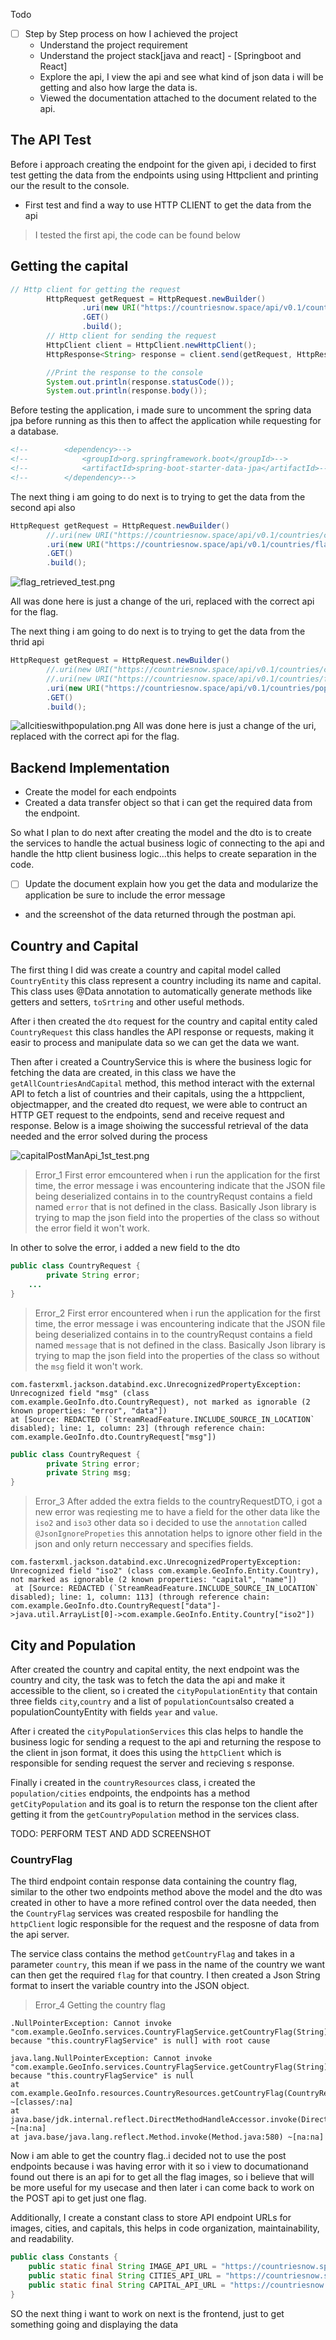Todo
- [ ] Step by Step process on how I achieved the project
  - Understand the project requirement
  - Understand the project stack[java and react] - [Springboot and React]
  - Explore the api, I view the api and see what kind of json data i will be getting and also how large the data is.
  - Viewed the documentation attached to the document related to the api.


## The API Test
Before i approach creating the endpoint for the given api, i decided to first test getting the data from the endpoints
using using Httpclient and printing our the result to the console. 
- First test and find a way to use HTTP CLIENT to get the data from the api
> I tested the first api, the code can be found below

## Getting the capital
```java
// Http client for getting the request
		HttpRequest getRequest = HttpRequest.newBuilder()
				.uri(new URI("https://countriesnow.space/api/v0.1/countries/capital"))
				.GET()
				.build();
		// Http client for sending the request
		HttpClient client = HttpClient.newHttpClient();
		HttpResponse<String> response = client.send(getRequest, HttpResponse.BodyHandlers.ofString());

		//Print the response to the console
		System.out.println(response.statusCode());
		System.out.println(response.body());
```
Before testing the application, i made sure to uncomment the spring data jpa before running as this then to affect the application 
while requesting for a database.
```xml
<!--		<dependency>-->
<!--			<groupId>org.springframework.boot</groupId>-->
<!--			<artifactId>spring-boot-starter-data-jpa</artifactId>-->
<!--		</dependency>-->
```

The next thing i am going to do next is to trying to get the data from the second api also
```java
HttpRequest getRequest = HttpRequest.newBuilder()
        //.uri(new URI("https://countriesnow.space/api/v0.1/countries/capital"))
        .uri(new URI("https://countriesnow.space/api/v0.1/countries/flag/images"))
        .GET()
        .build();
```
![flag_retrieved_test.png](src/main/resources/assets/flag_retrieved_test.png)

All was done here is just a change of the uri, replaced with the correct api for the flag.

The next thing i am going to do next is to trying to get the data from the thrid api 
```java
HttpRequest getRequest = HttpRequest.newBuilder()
        //.uri(new URI("https://countriesnow.space/api/v0.1/countries/capital"))
        //.uri(new URI("https://countriesnow.space/api/v0.1/countries/flag/images"))
        .uri(new URI("https://countriesnow.space/api/v0.1/countries/population/cities"))
        .GET()
        .build();
```
![allcitieswithpopulation.png](src/main/resources/assets/allcitieswithpopulation.png)
All was done here is just a change of the uri, replaced with the correct api for the flag.

## Backend Implementation
- Create the model for each endpoints
- Created a data transfer object so that i can get the required data from the endpoint.

So what I plan to do next after creating the model and the dto is to  create the services to handle the actual business logic 
of connecting to the api and handle the http client business logic...this helps to create separation in the code. 


- [ ] Update the document explain how you get the data and modularize the application be sure to include the error message
- and the screenshot of the data returned through the postman api.

## Country and Capital
The first thing I did was create a country and capital model called `CountryEntity` this class represent a country including 
its name and capital. This class uses @Data annotation to automatically generate methods like getters and setters, `toSrtring`
and other useful methods.

After i then created the `dto` request for the country and capital entity caled `CountryRequest` this class handles 
the API response or requests, making it easir to process and manipulate data so we can get the data we want.

Then after i created a CountryService this is where the business logic for fetching the data are created, in this class
we have the `getAllCountriesAndCapital` method, this method interact with the external API to fetch a list of countries
and their capitals, using the a httppclient, objectmapper, and the created dto request, we were able to contruct an HTTP
GET request to the endpoints, send and receive request and response.
Below is a image shoiwing the successful retrieval of the data needed and the error solved during the process


![capitalPostManApi_1st_test.png](src/main/resources/assets/capitalPostManApi_1st_test.png)
> Error_1
First error emcountered when i run the application for the first time, the error message
i was encountering indicate that the JSON file being deserialized contains in to the countryRequst contains a
field named `error` that is not defined in the class. Basically Json library is trying to map the json field into
the properties of the class so without the error field it won't work.

In other to solve the error, i added a new field to the dto
```java
public class CountryRequest {
        private String error;
    ...
}
```

> Error_2
First error encountered when i run the application for the first time, the error message
i was encountering indicate that the JSON file being deserialized contains in to the countryRequst contains a
field named `message` that is not defined in the class. Basically Json library is trying to map the json field into
the properties of the class so without the `msg` field it won't work.

```text
com.fasterxml.jackson.databind.exc.UnrecognizedPropertyException: Unrecognized field "msg" (class com.example.GeoInfo.dto.CountryRequest), not marked as ignorable (2 known properties: "error", "data"])
at [Source: REDACTED (`StreamReadFeature.INCLUDE_SOURCE_IN_LOCATION` disabled); line: 1, column: 23] (through reference chain: com.example.GeoInfo.dto.CountryRequest["msg"])
```
```java
public class CountryRequest {
        private String error;
        private String msg;
}
```
> Error_3 After added the extra fields to the countryRequestDTO, i got a new error was reqiesting me to have a field for
> the other data like the `iso2` and `iso3` other data so i decided to use the `annotation` called `@JsonIgnorePropeties`
> this annotation helps to ignore other field in the json and only return neccessary and specifies fields.

```text
com.fasterxml.jackson.databind.exc.UnrecognizedPropertyException: Unrecognized field "iso2" (class com.example.GeoInfo.Entity.Country), not marked as ignorable (2 known properties: "capital", "name"])
 at [Source: REDACTED (`StreamReadFeature.INCLUDE_SOURCE_IN_LOCATION` disabled); line: 1, column: 113] (through reference chain: com.example.GeoInfo.dto.CountryRequest["data"]->java.util.ArrayList[0]->com.example.GeoInfo.Entity.Country["iso2"])
```

## City and Population
After created the country and capital entity, the next endpoint was the country and city, the task was to fetch the data 
the api and make it accessible to the client, so i created the `cityPopulationEntity` that contain three fields `city`,`country`
and a list of `populationCounts`also created a populationCountyEntity with fields `year` and `value`.

After i created the `cityPopulationServices` this clas helps to handle the business logic for sending a request to the api
and returning the respose to the client in json format, it does this using the `httpClient` which is responsible for sending 
request the server and recieving s response.

Finally i created in the `countryResources` class, i created the `population/cities` endpoints, the endpoints has a method
`getCityPopulation` and its goal is to return the response ton the client after getting it from the `getCountryPopulation` 
method in the services class.

TODO: PERFORM TEST AND ADD SCREENSHOT

### CountryFlag
The third endpoint contain response data containing the country flag, similar to the other two endpoints method above 
the model and the dto was created in other to have a more refined control over the data needed, then the `CountryFlag` 
services was created resposbile for handling the `httpClient` logic responsible for the request and the resposne of data 
from the api server.

The service class contains the method `getCountryFlag` and takes in a parameter `country`, this mean if we pass in the name
of the country we want can then get the required `flag` for that country. I then created a Json String format to insert the 
variable country into the JSON object.
> Error_4 Getting the country flag
 ```text
.NullPointerException: Cannot invoke "com.example.GeoInfo.services.CountryFlagService.getCountryFlag(String)" because "this.countryFlagService" is null] with root cause

java.lang.NullPointerException: Cannot invoke "com.example.GeoInfo.services.CountryFlagService.getCountryFlag(String)" because "this.countryFlagService" is null
at com.example.GeoInfo.resources.CountryResources.getCountryFlag(CountryResources.java:26) ~[classes/:na]
at java.base/jdk.internal.reflect.DirectMethodHandleAccessor.invoke(DirectMethodHandleAccessor.java:103) ~[na:na]
at java.base/java.lang.reflect.Method.invoke(Method.java:580) ~[na:na]

```

Now i am able to get the country flag..i decided not to use the post endpoints because i was having error with it so i view to documationand found out 
there is an api for to get all the flag images, so i believe that will be more useful for my usecase and then later i can 
come back to work on the POST api to get just one flag.

Additionally, I create a constant class to store API endpoint URLs for images, cities, and capitals, this helps in
code organization, maintainability, and readability.
```java
public class Constants {
    public static final String IMAGE_API_URL = "https://countriesnow.space/api/v0.1/countries/flag/images";
    public static final String CITIES_API_URL = "https://countriesnow.space/api/v0.1/countries/population/cities";
    public static final String CAPITAL_API_URL = "https://countriesnow.space/api/v0.1/countries/capital";
}
```

SO the next thing i want to work on next is the frontend, just to get something going and displaying the data 


